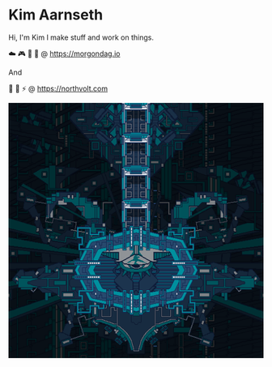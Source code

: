 # Kim Aarnseth
Hi, I'm Kim I make stuff and work on things. 

☁️ 🎮 👾 🎨  @ https://morgondag.io

And

🔋 📱 ⚡ @ https://northvolt.com

![Image](flow.gif?raw=true)

